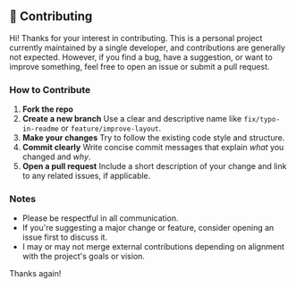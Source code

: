 ## 🤝 Contributing

Hi! Thanks for your interest in contributing. This is a personal project currently maintained by a single developer, and contributions are generally not expected. However, if you find a bug, have a suggestion, or want to improve something, feel free to open an issue or submit a pull request.

### How to Contribute

1. **Fork the repo**
2. **Create a new branch**
   Use a clear and descriptive name like `fix/typo-in-readme` or `feature/improve-layout`.
3. **Make your changes**
   Try to follow the existing code style and structure.
4. **Commit clearly**
   Write concise commit messages that explain *what* you changed and *why*.
5. **Open a pull request**
   Include a short description of your change and link to any related issues, if applicable.

### Notes

* Please be respectful in all communication.
* If you're suggesting a major change or feature, consider opening an issue first to discuss it.
* I may or may not merge external contributions depending on alignment with the project's goals or vision.

Thanks again!
